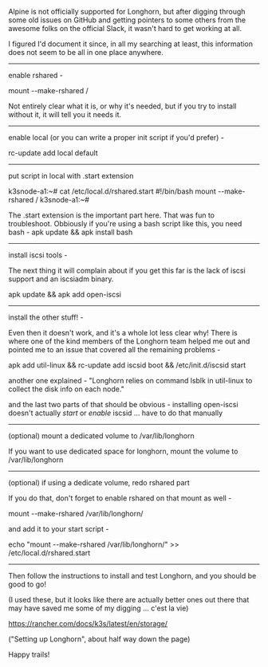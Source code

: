 Alpine is not officially supported for Longhorn, but after digging through some old issues on GitHub and getting pointers to some others from the awesome folks on the official Slack, it wasn't hard to get working at all.

I figured I'd document it since, in all my searching at least, this information does not seem to be all in one place anywhere.

---
enable rshared -

mount --make-rshared /

Not entirely clear what it is, or why it's needed, but if you try to install without it, it will tell you it needs it.

---
enable local (or you can write a proper init script if you'd prefer) -

rc-update add local default

---
put script in local with .start extension

k3snode-a1:~# cat /etc/local.d/rshared.start
#!/bin/bash
mount --make-rshared /
k3snode-a1:~#

The .start extension is the important part here.  That was fun to troubleshoot.
Obbiously if you're using a bash script like this, you need bash - apk update && apk install bash

---
install iscsi tools -

The next thing it will complain about if you get this far is the lack of iscsi support and an iscsiadm binary.

apk update && apk add open-iscsi

---
install the other stuff! -

Even then it doesn't work, and it's a whole lot less clear why!  There is where one of the kind members of the Longhorn team helped me out and pointed me to an issue that covered all the remaining problems -

apk add util-linux && rc-update add iscsid boot && /etc/init.d/iscsid start

another one explained - "Longhorn relies on command lsblk in util-linux to collect the disk info on each node."

and the last two parts of that should be obvious - installing open-iscsi doesn't actually *start* or *enable* iscsid ... have to do that manually

---
(optional) mount a dedicated volume to /var/lib/longhorn

If you want to use dedicated space for longhorn, mount the volume to /var/lib/longhorn

---
(optional) if using a dedicate volume, redo rshared part

If you do that, don't forget to enable rshared on that mount as well -

mount --make-rshared /var/lib/longhorn/

and add it to your start script -

echo "mount --make-rshared /var/lib/longhorn/" >> /etc/local.d/rshared.start

---
Then follow the instructions to install and test Longhorn, and you should be good to go!

(I used these, but it looks like there are actually better ones out there that may have saved me some of my digging ... c'est la vie)

https://rancher.com/docs/k3s/latest/en/storage/

("Setting up Longhorn", about half way down the page)


Happy trails!
